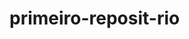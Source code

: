 # primeiro-reposit-rio

<!-- para copiar o   código  em HTML:
---
<html>
<hl>meu primeiro arquivo HTML<hl>
</html>
---
